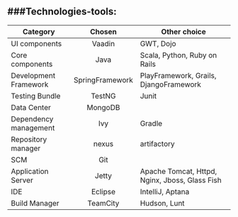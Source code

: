 ###Technologies-tools:
---
Category | Chosen | Other choice
---|:---:|---
UI components | Vaadin | GWT, Dojo
Core components | Java | Scala, Python, Ruby on Rails
Development Framework | SpringFramework | PlayFramework, Grails, DjangoFramework
Testing Bundle | TestNG | Junit 
Data Center | MongoDB | 
Dependency management | Ivy | Gradle
Repository manager | nexus | artifactory
SCM | Git | 
Application Server | Jetty | Apache Tomcat, Httpd, Nginx, Jboss, Glass Fish
IDE | Eclipse | IntelliJ, Aptana
Build Manager | TeamCity | Hudson, Lunt
